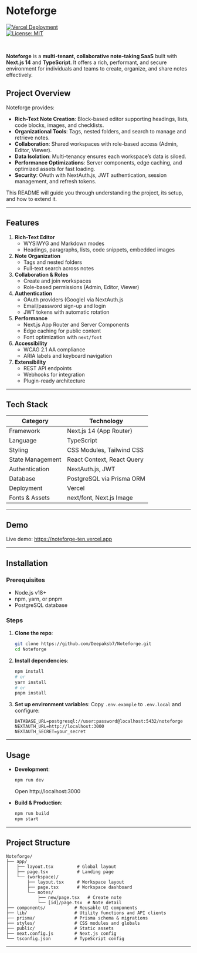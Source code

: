 # Noteforge

[![Vercel Deployment](https://vercelbadge.vercel.app/api/noteforge-ten?style=flat-square)](https://noteforge-ten.vercel.app)  
[![License: MIT](https://img.shields.io/badge/License-MIT-green.svg?style=flat-square)](./LICENSE)

<br>

**Noteforge** is a **multi-tenant, collaborative note-taking SaaS** built with **Next.js 14** and **TypeScript**. It offers a rich, performant, and secure environment for individuals and teams to create, organize, and share notes effectively.

## Project Overview

Noteforge provides:

- **Rich-Text Note Creation**: Block-based editor supporting headings, lists, code blocks, images, and checklists.
- **Organizational Tools**: Tags, nested folders, and search to manage and retrieve notes.
- **Collaboration**: Shared workspaces with role-based access (Admin, Editor, Viewer).
- **Data Isolation**: Multi-tenancy ensures each workspace’s data is siloed.
- **Performance Optimizations**: Server components, edge caching, and optimized assets for fast loading.
- **Security**: OAuth with NextAuth.js, JWT authentication, session management, and refresh tokens.

This README will guide you through understanding the project, its setup, and how to extend it.

---

## Features

1. **Rich-Text Editor**
   - WYSIWYG and Markdown modes
   - Headings, paragraphs, lists, code snippets, embedded images
2. **Note Organization**
   - Tags and nested folders
   - Full-text search across notes
3. **Collaboration & Roles**
   - Create and join workspaces
   - Role-based permissions (Admin, Editor, Viewer)
4. **Authentication**
   - OAuth providers (Google) via NextAuth.js
   - Email/password sign-up and login
   - JWT tokens with automatic rotation
5. **Performance**
   - Next.js App Router and Server Components
   - Edge caching for public content
   - Font optimization with `next/font`
6. **Accessibility**
   - WCAG 2.1 AA compliance
   - ARIA labels and keyboard navigation
7. **Extensibility**
   - REST API endpoints
   - Webhooks for integration
   - Plugin-ready architecture

---

## Tech Stack

| Category       | Technology                      |
| -------------- | ------------------------------- |
| Framework      | Next.js 14 (App Router)         |
| Language       | TypeScript                      |
| Styling        | CSS Modules, Tailwind CSS       |
| State Management| React Context, React Query     |
| Authentication | NextAuth.js, JWT                |
| Database       | PostgreSQL via Prisma ORM       |
| Deployment     | Vercel                          |
| Fonts & Assets | next/font, Next.js Image        |

---

## Demo

Live demo: https://noteforge-ten.vercel.app

---

## Installation

### Prerequisites

- Node.js v18+
- npm, yarn, or pnpm
- PostgreSQL database

### Steps

1. **Clone the repo**:
   ```bash
   git clone https://github.com/Deepaksb7/Noteforge.git
   cd Noteforge
   ```
2. **Install dependencies**:
   ```bash
   npm install
   # or
   yarn install
   # or
   pnpm install
   ```
3. **Set up environment variables**: Copy `.env.example` to `.env.local` and configure:
   ```env
   DATABASE_URL=postgresql://user:password@localhost:5432/noteforge
   NEXTAUTH_URL=http://localhost:3000
   NEXTAUTH_SECRET=your_secret
   ```

---

## Usage

- **Development**:
  ```bash
  npm run dev
  ```
  Open http://localhost:3000

- **Build & Production**:
  ```bash
  npm run build
  npm start
  ```

---

## Project Structure

```
Noteforge/
├── app/
│   ├── layout.tsx         # Global layout
│   ├── page.tsx           # Landing page
│   └── (workspace)/
│       ├── layout.tsx     # Workspace layout
│       ├── page.tsx       # Workspace dashboard
│       └── notes/
│           ├── new/page.tsx   # Create note
│           └── [id]/page.tsx  # Note detail
├── components/           # Reusable UI components
├── lib/                  # Utility functions and API clients
├── prisma/               # Prisma schema & migrations
├── styles/               # CSS modules and globals
├── public/               # Static assets
├── next.config.js        # Next.js config
└── tsconfig.json         # TypeScript config
```

---

